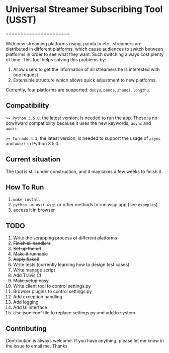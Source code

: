 # Universal Streamer Subscribing Tool (USST)
======================

With new streaming platforms rising, panda.tv etc., streamers are distributed in different platforms, which cause audiences to switch between platforms in order to see what they want.
Such switching always cost plenty of time. This tool helps solving this problems by:

1. Allow users to get the information of all streamers he is interested with one request.
2. Extensible structure which allows quick adjustment to new platforms.

Currently, four platforms are supported: `douyu`, `panda`, `zhanqi`, `longzhu`.

## Compatibility

`>= Python 3.5.0`, the latest version, is needed to run the app. These is no downward compatibility because it uses the new keywords, `async` and `await`.

`>= Tornado 4.3`, the latest version, is needed to support the usage of `async` and `await` in Python 3.5.0.

## Current situation

The tool is still under construction, and it may takes a few weeks to finish it.

## How To Run

1. `make install`
2. `python -m usst.wsgi` or other methods to run wsgi app (see `examples`)
3. access it in browser

## TODO

1. <del>Write the scrapping process of different platforms<del>
2. <del>Finish all handlers<del>
3. <del>Set up the url<del>
4. <del>Make it runnable<del>
5. <del>Apply flake8<del>
6. Write tests (currently learning how to design test cases)
7. Write manage script
8. Add Travis CI
9. <del>Make setup easy<del>
10. Write client tool to control settings.py
11. Browser plugins to control settings.py
12. Add exception handling
13. Add logging
14. Add UI interface
15. <del>Use json conf file to replace settings.py<del> and add to system

## Contributing

Contribution is always welcome. If you have anything, please let me know in the issue to email me. Thanks.
